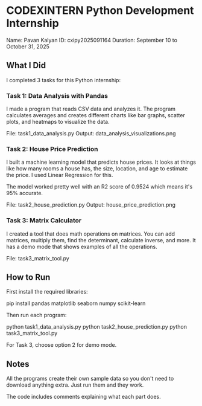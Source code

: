 # CODEXINTERN Python Development Internship

Name: Pavan Kalyan ID: cxipy2025091164
Duration: September 10 to October 31, 2025

## What I Did

I completed 3 tasks for this Python internship:

### Task 1: Data Analysis with Pandas

I made a program that reads CSV data and analyzes it. The program calculates averages and creates different charts like bar graphs, scatter plots, and heatmaps to visualize the data.

File: task1_data_analysis.py
Output: data_analysis_visualizations.png

### Task 2: House Price Prediction

I built a machine learning model that predicts house prices. It looks at things like how many rooms a house has, the size, location, and age to estimate the price. I used Linear Regression for this.

The model worked pretty well with an R2 score of 0.9524 which means it's 95% accurate.

File: task2_house_prediction.py
Output: house_price_prediction.png

### Task 3: Matrix Calculator

I created a tool that does math operations on matrices. You can add matrices, multiply them, find the determinant, calculate inverse, and more. It has a demo mode that shows examples of all the operations.

File: task3_matrix_tool.py

## How to Run

First install the required libraries:

pip install pandas matplotlib seaborn numpy scikit-learn

Then run each program:

python task1_data_analysis.py
python task2_house_prediction.py
python task3_matrix_tool.py

For Task 3, choose option 2 for demo mode.

## Notes

All the programs create their own sample data so you don't need to download anything extra. Just run them and they work.

The code includes comments explaining what each part does.
